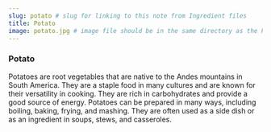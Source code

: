 ```yaml
---
slug: potato # slug for linking to this note from Ingredient files
title: Potato
image: potato.jpg # image file should be in the same directory as the kb note itself
---
```


### Potato
Potatoes are root vegetables that are native to the Andes mountains in South America. They are a staple food in many cultures and are known for their versatility in cooking.
They are rich in carbohydrates and provide a good source of energy. Potatoes can be prepared in many ways, including boiling, baking, frying, and mashing. They are often used as a side dish or as an ingredient in soups, stews, and casseroles.